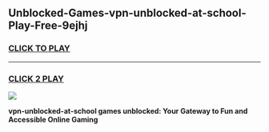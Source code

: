 
## Unblocked-Games-vpn-unblocked-at-school-Play-Free-9ejhj
<h3>
<a href="https://premium76.site?title=vpn-unblocked-at-school&ref=10A">CLICK TO PLAY</a></h3>
<hr>

<h3>
<a href="https://premium76.site?title=vpn-unblocked-at-school&ref=10A">CLICK 2 PLAY</a>
  
</h3>

<a href="https://premium76.site?title=vpn-unblocked-at-school&ref=10A"><img src="https://clearcache.store/games.png"></a>


**vpn-unblocked-at-school games unblocked: Your Gateway to Fun and Accessible Online Gaming**
